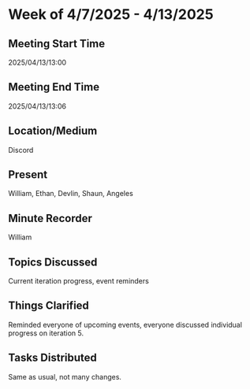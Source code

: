 # Week of 4/7/2025 - 4/13/2025

## Meeting Start Time

2025/04/13/13:00

## Meeting End Time

2025/04/13/13:06

## Location/Medium

Discord

## Present

William, Ethan, Devlin, Shaun, Angeles

## Minute Recorder

William

## Topics Discussed

Current iteration progress, event reminders

## Things Clarified

Reminded everyone of upcoming events, everyone discussed individual progress on iteration 5.

## Tasks Distributed

Same as usual, not many changes.
